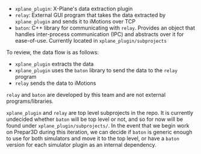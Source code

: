 - `xplane_plugin`: X-Plane's data extraction plugin
- `relay`: External GUI program that takes the data extracted by `xplane_plugin` and sends it to iMotions over TCP
- `baton`: C++ library for communicating with `relay`. Provides an object that handles inter-process communication (IPC) and abstracts over it for ease-of-use. Currently located in `xplane_plugin/subprojects`

To review, the data flow is as follows:
- `xplane_plugin` extracts the data
- `xplane_plugin` uses the `baton` library to send the data to the `relay` program
- `relay` sends the data to iMotions

`relay` and `baton` are developed by this team and are not external programs/libraries.

`xplane_plugin` and `relay` are top level subprojects in the repo. It is currently undecided whether `baton` will be top level or not, and so for now will be found under `xplane_plugin/subprojects/`. In the event that we begin work on Prepar3D during this iteration, we can decide if `baton` is generic enough to use for both simulators and move it to the top level, or have a `baton` version for each simulator plugin as an internal dependency.
